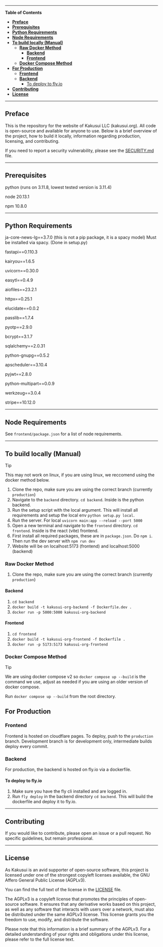 ---------------------------------------------------------------------------------------------------------------------------------------------------
**Table of Contents**

- [**Preface**](#preface)
- [**Prerequisites**](#prerequisites)
- [**Python Requirements**](#python-requirements)
- [**Node Requirements**](#node-requirements)
- [**To build locally (Manual)**](#to-build-locally-manual)
  - [**Raw Docker Method**](#raw-docker-method)
    - [**Backend**](#backend)
    - [**Frontend**](#frontend)
  - [**Docker Compose Method**](#docker-compose-method)
- [**For Production**](#for-production)
  - [**Frontend**](#frontend-1)
  - [**Backend**](#backend-1)
    - [To deploy to fly.io](#to-deploy-to-flyio)
- [**Contributing**](#contributing)
- [**License**](#license)

--------------------------------------------------------------------------------------------------------------------------------------------------

## **Preface**<a name="preface"></a>
This is the repository for the website of Kakusui LLC (kakusui.org). All code is open-source and available for anyone to use. Below is a brief overview of the project, how to build it locally, information regarding production, licensing, and contributing.

If you need to report a security vulnerability, please see the [SECURITY.md](SECURITY.md) file.

--------------------------------------------------------------------------------------------------------------------------------------------------

## **Prerequisites**<a name="prerequisites"></a>
python (runs on 3.11.8, lowest tested version is 3.11.4)

node 20.13.1

npm 10.8.0

--------------------------------------------------------------------------------------------------------------------------------------------------

## **Python Requirements**<a name="python-requirements"></a>
ja-core-news-lg==3.7.0 (this is not a pip package, it is a spacy model) Must be installed via spacy. (Done in setup.py)

fastapi==0.110.3

kairyou==1.6.5

uvicorn==0.30.0

easytl==0.4.9

aiofiles==23.2.1

httpx==0.25.1

elucidate==0.0.2

passlib==1.7.4

pyotp==2.9.0

bcrypt==3.1.7

sqlalchemy==2.0.31

python-gnupg==0.5.2

apscheduler==3.10.4

pyjwt==2.8.0

python-multipart==0.0.9

werkzeug==3.0.4

stripe==10.12.0

--------------------------------------------------------------------------------------------------------------------------------------------------

## **Node Requirements**<a name="node-requirements"></a>
See `frontend/package.json` for a list of node requirements.

--------------------------------------------------------------------------------------------------------------------------------------------------

## **To build locally (Manual)**<a name="build-locally"></a>

> [!TIP] 
> This may not work on linux, if you are using linux, we reccomend using the docker method below.
 
1. Clone the repo, make sure you are using the correct branch (currently `production`)
2. Navigate to the `backend` directory. `cd backend`. Inside is the python backend.
3. Run the setup script with the local argument. This will install all requirements and setup the local env `python setup.py local`.
4. Run the server. For local `uvicorn main:app --reload --port 5000`
5. Open a new terminal and navigate to the `frontend` directory. `cd frontend`. Inside is the react (vite) frontend.
6. First install all required packages, these are in `package.json`. Do `npm i`. Then run the dev server with `npm run dev`
7. Website will be on localhost:5173 (frontend) and localhost:5000 (backend)


### **Raw Docker Method**<a name="docker-method"></a>
1. Clone the repo, make sure you are using the correct branch (currently `production`)

#### **Backend**<a name="backend"></a>

1. `cd backend`
2. `docker build -t kakusui-org-backend -f Dockerfile.dev .`
3. `docker run -p 5000:5000 kakusui-org-backend`

#### **Frontend**<a name="frontend"></a>

1. `cd frontend`
2. `docker build -t kakusui-org-frontend -f Dockerfile .`
3. `docker run -p 5173:5173 kakusui-org-frontend`

### **Docker Compose Method**<a name="docker-compose-method"></a>

> [!TIP]
> We are using docker compose v2 so `docker compose up --build` is the command we use, adjust as needed if you are using an older version of docker compose.

Run `docker compose up --build` from the root directory.


## **For Production**<a name="for-production"></a>

### **Frontend**<a name="frontend-1"></a>

Frontend is hosted on cloudflare pages. To deploy, push to the `production` branch. Development branch is for development only, intermediate builds deploy every commit.

### **Backend**<a name="backend-1"></a>

For production, the backend is hosted on fly.io via a dockerfile.

#### To deploy to fly.io
1. Make sure you have the fly cli installed and are logged in.
2. Run `fly deploy` in the backend directory `cd backend`. This will build the dockerfile and deploy it to fly.io.

--------------------------------------------------------------------------------------------------------------------------------------------------

## **Contributing**<a name="contributing"></a>
If you would like to contribute, please open an issue or a pull request. No specific guidelines, but remain professional.

--------------------------------------------------------------------------------------------------------------------------------------------------

## **License**<a name="license"></a>

As Kakusui is an avid supporter of open-source software, this project is licensed under one of the strongest copyleft licenses available, the GNU Affero General Public License (AGPLv3).

You can find the full text of the license in the [LICENSE](License.md) file.

The AGPLv3 is a copyleft license that promotes the principles of open-source software. It ensures that any derivative works based on this project, as well as any software that interacts with users over a network, must also be distributed under the same AGPLv3 license. This license grants you the freedom to use, modify, and distribute the software.

Please note that this information is a brief summary of the AGPLv3. For a detailed understanding of your rights and obligations under this license, please refer to the full license text.